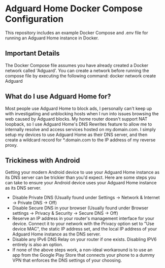 # Adguard Home Docker Compose Configuration  

This repository includes an example Docker Compose and .env file for running an Adguard Home instance in Docker.

## Important Details

The Docker Compose file assumes you have already created a Docker network called 'Adguard'. You can create a network before running the compose file by executing the following command: docker network create Adguard

## What do I use Adguard Home for?  

Most people use Adguard Home to block ads, I personally can't keep up with investigating and unblocking hosts when I run into issues browsing the web caused by Adguard blocks. My home router doesn't support NAT loopback, so I use Adguard Home's DNS Rewrites feature to allow me to internally resolve and access services hosted on my.domain.com. I simply setup my devices to use Adguard Home as their DNS server, and then create a wildcard record for *.domain.com to the IP address of my reverse proxy.

## Trickiness with Android

Getting your modern Android device to use your Adguard Home instance as its DNS server can be trickier than you'd expect. Here are some steps you can take to ensure your Android device uses your Adguard Home instance as its DNS server.

* Disable Private DNS (Usually found under Settings -> Network & Internet -> Private DNS -> Off)
* Disable Secure DNS in your browser (Usually found under Browser settings -> Privacy & Security -> Secure DNS -> Off)
* Reserve an IP address in your router's management interface for your device. Connect it to your network with the Privacy option set to "Use device MAC", the static IP address set, and the local IP address of your Adguard Home instance as the DNS server.
* Disable any IPv6 DNS Relay on your router if one exists. Disabling IPV6 entirely is also an option.
* If none of the above steps work, a non-ideal workaround is to use an app from the Google Play Store that connects your phone to a dummy VPN that enforces the DNS settings of your choosing.
